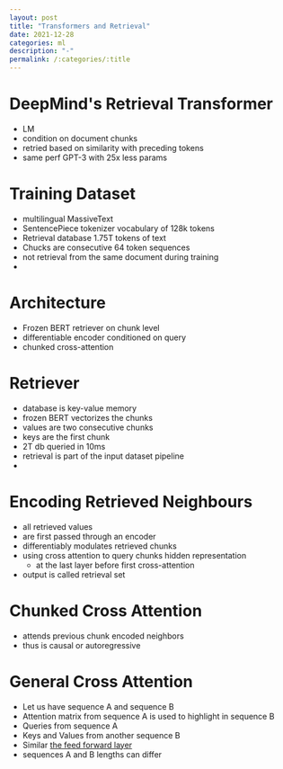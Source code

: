 ```yaml
---
layout: post
title: "Transformers and Retrieval"
date: 2021-12-28
categories: ml
description: "-"
permalink: /:categories/:title
---
```


# DeepMind's Retrieval Transformer
- LM
- condition on document chunks
- retried based on similarity with preceding tokens
- same perf GPT-3 with 25x less params


# Training Dataset
- multilingual MassiveText
- SentencePiece tokenizer vocabulary of 128k tokens
- Retrieval database 1.75T tokens of text
- Chucks are consecutive 64 token sequences
- not retrieval from the same document during training
- 
 
# Architecture
- Frozen BERT retriever on chunk level
- differentiable encoder conditioned on query
- chunked cross-attention


# Retriever
- database is key-value memory
- frozen BERT vectorizes the chunks
- values are two consecutive chunks
- keys are the first chunk
- 2T db queried in 10ms
- retrieval is part of the input dataset pipeline
- 

# Encoding Retrieved Neighbours
- all retrieved values
- are first passed through an encoder
- differentiably modulates retrieved chunks
- using cross attention to query chunks hidden representation
  - at the last layer before first cross-attention
- output is called retrieval set

# Chunked Cross Attention
- attends previous chunk encoded neighbors
- thus is causal or autoregressive

# General Cross Attention
- Let us have sequence A and sequence B
- Attention matrix from sequence A is used to highlight in sequence B
- Queries from sequence A
- Keys and Values from another sequence B
- Similar [the feed forward layer](/ml/Feed-Forward-Self-Attendion-Key-Value-Memory)
- sequences A and B lengths can differ
